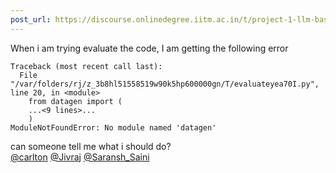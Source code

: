 ```yaml
---
post_url: https://discourse.onlinedegree.iitm.ac.in/t/project-1-llm-based-automation-agent-discussion-thread-tds-jan-2025/164277/217
---
```

When i am trying evaluate the code, I am getting the following error

```
Traceback (most recent call last):
  File "/var/folders/rj/z_3b8hl51558519w90k5hp600000gn/T/evaluateyea70I.py", line 20, in <module>
    from datagen import (
    ...<9 lines>...
    )
ModuleNotFoundError: No module named 'datagen'

```

can someone tell me what i should do?  
[@carlton](/u/carlton) [@Jivraj](/u/jivraj) [@Saransh\_Saini](/u/saransh_saini)